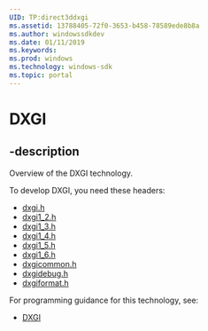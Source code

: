 ```yaml
---
UID: TP:direct3ddxgi
ms.assetid: 13788405-72f0-3653-b458-78589ede8b8a
ms.author: windowssdkdev
ms.date: 01/11/2019
ms.keywords: 
ms.prod: windows
ms.technology: windows-sdk
ms.topic: portal
---
```


# DXGI

## -description

Overview of the DXGI technology.

To develop DXGI, you need these headers:

 * [dxgi.h](../dxgi/index.md)
 * [dxgi1_2.h](../dxgi1_2/index.md)
 * [dxgi1_3.h](../dxgi1_3/index.md)
 * [dxgi1_4.h](../dxgi1_4/index.md)
 * [dxgi1_5.h](../dxgi1_5/index.md)
 * [dxgi1_6.h](../dxgi1_6/index.md)
 * [dxgicommon.h](../dxgicommon/index.md)
 * [dxgidebug.h](../dxgidebug/index.md)
 * [dxgiformat.h](../dxgiformat/index.md)

For programming guidance for this technology, see:
* [DXGI](/windows/desktop/direct3ddxgi)

